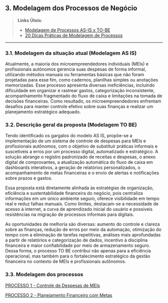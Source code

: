 ## 3. Modelagem dos Processos de Negócio

> **Links Úteis**:
> - [Modelagem de Processos AS-IS x TO-BE](https://dheka.com.br/modelagem-as-is-to-be/)
> - [20 Dicas Práticas de Modelagem de Processos](https://dheka.com.br/20-dicas-praticas-de-modelagem-de-processos/)

---

### 3.1. Modelagem da situação atual (Modelagem AS IS)

Atualmente, a maioria dos microempreendedores individuais (MEIs) e profissionais autônomos gerencia suas despesas de forma informal, utilizando métodos manuais ou ferramentas básicas que não foram projetadas para esse fim, como cadernos, planilhas simples ou anotações memorizadas. Esse processo apresenta diversas ineficiências, incluindo dificuldade em organizar e rastrear gastos, categorização inconsistente, acompanhamento fragmentado do fluxo de caixa e limitações na tomada de decisões financeiras. Como resultado, os microempreendedores enfrentam desafios para manter controle efetivo sobre suas finanças e realizar um planejamento estratégico adequado.

### 3.2. Descrição geral da proposta (Modelagem TO BE)

Tendo identificado os gargalos do modelo AS IS, propõe-se a implementação de um sistema de controle de despesas para MEIs e profissionais autônomos, com o objetivo de substituir práticas informais e suscetíveis a erros por um processo digital, automatizado e estratégico. A solução abrange o registro padronizado de receitas e despesas, o anexo digital de comprovantes, a atualização automática do fluxo de caixa em dashboards interativos, a geração de relatórios personalizados, o acompanhamento de metas financeiras e o envio de alertas e notificações sobre prazos e gastos.

Essa proposta está diretamente alinhada às estratégias de organização, eficiência e sustentabilidade financeira do negócio, pois centraliza informações em um único ambiente seguro, oferece visibilidade em tempo real e reduz falhas manuais. Como limites, destacam-se a necessidade de acesso à internet, a curva de aprendizado inicial do usuário e possíveis resistências na migração de processos informais para digitais.

As oportunidades de melhoria são diversas: aumento do controle e clareza sobre as finanças, redução de erros por meio da automação, otimização do tempo com a eliminação de tarefas repetitivas, análises mais aprofundadas a partir de relatórios e categorização de dados, incentivo à disciplina financeira e maior confiabilidade por meio de armazenamento seguro. Dessa forma, o processo TO BE contribui não apenas para a eficiência operacional, mas também para o fortalecimento estratégico da gestão financeira no contexto de MEIs e profissionais autônomos.

### 3.3. Modelagem dos processos

[PROCESSO 1 - Controle de Despesas de MEIs](./processos/processo-1-controle-despesas.md "Detalhamento do Processo 1.")

[PROCESSO 2 - Planejamento Financeiro com Metas](./processos/processo-2-planejamento-financeiro.md "Detalhamento do Processo 2.")

